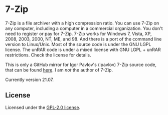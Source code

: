 # 7-Zip

7-Zip is a file archiver with a high compression ratio. You can use 7-Zip on any computer, including a computer in a commercial organization. You don't need to register or pay for 7-Zip. 7-Zip works for Windows 7, Vista, XP, 2008, 2003, 2000, NT, ME, and 98. And there is a port of the command line version to Linux/Unix. Most of the source code is under the GNU LGPL license. The unRAR code is under a mixed license with GNU LGPL + unRAR restrictions. Check the license for details.

This is only a GitHub mirror for Igor Pavlov's (ipavlov) 7-Zip source code, that can be found [here](https://sourceforge.net/projects/sevenzip/files/7-Zip/21.06/). I am *not* the author of 7-Zip.

Currently version 21.07.

## License

Licensed under the [GPL-2.0 license](LICENSE).
